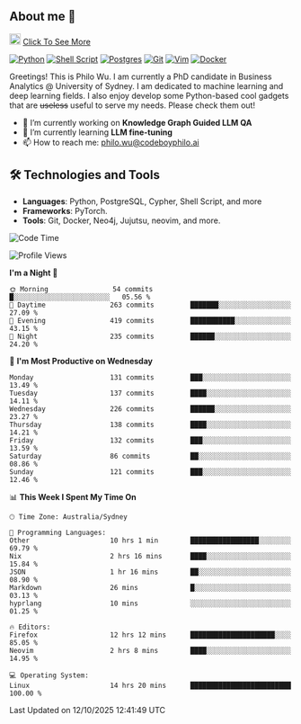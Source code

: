 ## About me 🤗

<a href="#"><img src="https://media.giphy.com/media/hvRJCLFzcasrR4ia7z/giphy.gif" width="20px" height="20px"></a> [Click To See More](https://codeboyphilo.github.io)

[![Python](https://img.shields.io/badge/python-3670A0?style=for-the-badge&logo=python&logoColor=ffdd54)](#)
[![Shell Script](https://img.shields.io/badge/shell_script-%23121011.svg?style=for-the-badge&logo=gnu-bash&logoColor=white)](#)
[![Postgres](https://img.shields.io/badge/postgres-%23316192.svg?style=for-the-badge&logo=postgresql&logoColor=white)](#)
[![Git](https://img.shields.io/badge/git-%23F05033.svg?style=for-the-badge&logo=git&logoColor=white)](#)
[![Vim](https://img.shields.io/badge/VIM-%2311AB00.svg?style=for-the-badge&logo=vim&logoColor=white)](#)
[![Docker](https://img.shields.io/badge/docker-%230db7ed.svg?style=for-the-badge&logo=docker&logoColor=white)](#)

Greetings! This is Philo Wu. I am currently a PhD candidate in Business Analytics \@ University of Sydney. I am dedicated to machine learning and deep learning fields. I also enjoy develop some Python-based cool gadgets that are ~~useless~~ useful to serve my needs. Please check them out!

- 🔭 I’m currently working on **Knowledge Graph Guided LLM QA**
- 🌱 I’m currently learning **LLM fine-tuning**
- 📫 How to reach me: philo.wu@codeboyphilo.ai

## 🛠 Technologies and Tools
- **Languages**: Python, PostgreSQL, Cypher, Shell Script, and more
- **Frameworks**: PyTorch.
- **Tools**: Git, Docker, Neo4j, Jujutsu, neovim, and more.

<!--START_SECTION:waka-->
![Code Time](http://img.shields.io/badge/Code%20Time-1%2C175%20hrs%2047%20mins-blue)

![Profile Views](http://img.shields.io/badge/Profile%20Views-0-blue)

**I'm a Night 🦉** 

```text
🌞 Morning                54 commits          █░░░░░░░░░░░░░░░░░░░░░░░░   05.56 % 
🌆 Daytime                263 commits         ███████░░░░░░░░░░░░░░░░░░   27.09 % 
🌃 Evening                419 commits         ███████████░░░░░░░░░░░░░░   43.15 % 
🌙 Night                  235 commits         ██████░░░░░░░░░░░░░░░░░░░   24.20 % 
```
📅 **I'm Most Productive on Wednesday** 

```text
Monday                   131 commits         ███░░░░░░░░░░░░░░░░░░░░░░   13.49 % 
Tuesday                  137 commits         ████░░░░░░░░░░░░░░░░░░░░░   14.11 % 
Wednesday                226 commits         ██████░░░░░░░░░░░░░░░░░░░   23.27 % 
Thursday                 138 commits         ████░░░░░░░░░░░░░░░░░░░░░   14.21 % 
Friday                   132 commits         ███░░░░░░░░░░░░░░░░░░░░░░   13.59 % 
Saturday                 86 commits          ██░░░░░░░░░░░░░░░░░░░░░░░   08.86 % 
Sunday                   121 commits         ███░░░░░░░░░░░░░░░░░░░░░░   12.46 % 
```


📊 **This Week I Spent My Time On** 

```text
🕑︎ Time Zone: Australia/Sydney

💬 Programming Languages: 
Other                    10 hrs 1 min        █████████████████░░░░░░░░   69.79 % 
Nix                      2 hrs 16 mins       ████░░░░░░░░░░░░░░░░░░░░░   15.84 % 
JSON                     1 hr 16 mins        ██░░░░░░░░░░░░░░░░░░░░░░░   08.90 % 
Markdown                 26 mins             █░░░░░░░░░░░░░░░░░░░░░░░░   03.13 % 
hyprlang                 10 mins             ░░░░░░░░░░░░░░░░░░░░░░░░░   01.25 % 

🔥 Editors: 
Firefox                  12 hrs 12 mins      █████████████████████░░░░   85.05 % 
Neovim                   2 hrs 8 mins        ████░░░░░░░░░░░░░░░░░░░░░   14.95 % 

💻 Operating System: 
Linux                    14 hrs 20 mins      █████████████████████████   100.00 % 
```


 Last Updated on 12/10/2025 12:41:49 UTC
<!--END_SECTION:waka-->
